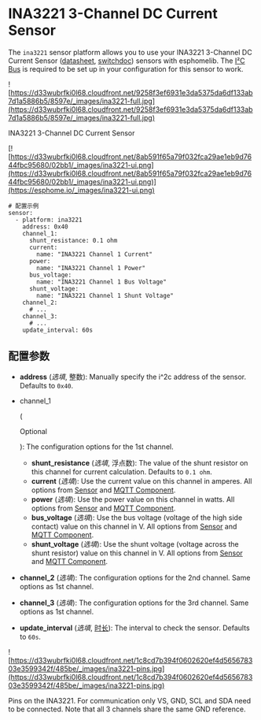 # INA3221 3-Channel DC Current Sensor

The `ina3221` sensor platform allows you to use your INA3221 3-Channel DC Current Sensor ([datasheet](http://www.ti.com/lit/ds/symlink/ina3221.pdf), [switchdoc](http://www.switchdoc.com/ina3221-breakout-board/)) sensors with esphomelib. The [I²C Bus](https://esphome.io/components/i2c#i2c) is required to be set up in your configuration for this sensor to work.

![https://d33wubrfki0l68.cloudfront.net/9258f3ef6931e3da5375da6df133ab7d1a5886b5/8597e/_images/ina3221-full.jpg](https://d33wubrfki0l68.cloudfront.net/9258f3ef6931e3da5375da6df133ab7d1a5886b5/8597e/_images/ina3221-full.jpg)

INA3221 3-Channel DC Current Sensor

[![https://d33wubrfki0l68.cloudfront.net/8ab591f65a79f032fca29ae1eb9d7644fbc95680/02bb1/_images/ina3221-ui.png](https://d33wubrfki0l68.cloudfront.net/8ab591f65a79f032fca29ae1eb9d7644fbc95680/02bb1/_images/ina3221-ui.png)](https://esphome.io/_images/ina3221-ui.png)

```
# 配置示例
sensor:
  - platform: ina3221
    address: 0x40
    channel_1:
      shunt_resistance: 0.1 ohm
      current:
        name: "INA3221 Channel 1 Current"
      power:
        name: "INA3221 Channel 1 Power"
      bus_voltage:
        name: "INA3221 Channel 1 Bus Voltage"
      shunt_voltage:
        name: "INA3221 Channel 1 Shunt Voltage"
    channel_2:
      # ...
    channel_3:
      # ...
    update_interval: 60s
```

## **配置参数**

- **address** (*选填*, 整数): Manually specify the i^2c address of the sensor. Defaults to `0x40`.

- channel_1

   

  (

  Optional

  ): The configuration options for the 1st channel.

  - **shunt_resistance** (*选填*, 浮点数): The value of the shunt resistor on this channel for current calculation. Defaults to `0.1 ohm`.
  - **current** (*选填*): Use the current value on this channel in amperes. All options from [Sensor](https://esphome.io/components/sensor/#config-sensor) and [MQTT Component](https://esphome.io/components/mqtt#config-mqtt-component).
  - **power** (*选填*): Use the power value on this channel in watts. All options from [Sensor](https://esphome.io/components/sensor/#config-sensor) and [MQTT Component](https://esphome.io/components/mqtt#config-mqtt-component).
  - **bus_voltage** (*选填*): Use the bus voltage (voltage of the high side contact) value on this channel in V. All options from [Sensor](https://esphome.io/components/sensor/#config-sensor) and [MQTT Component](https://esphome.io/components/mqtt#config-mqtt-component).
  - **shunt_voltage** (*选填*): Use the shunt voltage (voltage across the shunt resistor) value on this channel in V. All options from [Sensor](https://esphome.io/components/sensor/#config-sensor) and [MQTT Component](https://esphome.io/components/mqtt#config-mqtt-component).

- **channel_2** (*选填*): The configuration options for the 2nd channel. Same options as 1st channel.

- **channel_3** (*选填*): The configuration options for the 3rd channel. Same options as 1st channel.

- **update_interval** (*选填*, [时长](esphome/guides/configuration-types#时长)): The interval to check the sensor. Defaults to `60s`.

![https://d33wubrfki0l68.cloudfront.net/1c8cd7b394f0602620ef4d565678303e3599342f/485be/_images/ina3221-pins.jpg](https://d33wubrfki0l68.cloudfront.net/1c8cd7b394f0602620ef4d565678303e3599342f/485be/_images/ina3221-pins.jpg)

Pins on the INA3221. For communication only VS, GND, SCL and SDA need to be connected. Note that all 3 channels share the same GND reference.